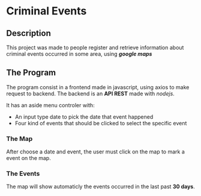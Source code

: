 # Criminal Events

## Description

This project was made to people register and retrieve information about criminal events occurred in
some area, using ***google maps***

## The Program

The program consist in a frontend made in javascript, using axios to make request to backend.
The backend is an **API REST** made with *nodejs*.

It has an aside menu controler with:
- An input type date to pick the date that event happened
- Four kind of events that should be clicked to select the specific event

### The Map
After choose a date and event, the user must click on the map to mark a event on the map.

### The Events
The map will show automaticly the events occurred in the last past **30 days**.
